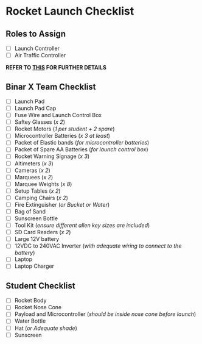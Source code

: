 # Rocket Launch Checklist

## Roles to Assign
- [ ] Launch Controller
- [ ] Air Traffic Controller

**REFER TO [THIS](8.1%20SWPs%20&%20Risk%20Assessments/Rocket%20Launch%20SWP%20-%20Rev%200.docx) FOR FURTHER DETAILS**

## Binar X Team Checklist
- [ ] Launch Pad
- [ ] Launch Pad Cap
- [ ] Fuse Wire and Launch Control Box
- [ ] Saftey Glasses (*x 2*)
- [ ] Rocket Motors (*1 per student + 2 spare*)
- [ ] Microcontroller Batteries (*x 3 at least*)
- [ ] Packet of Elastic bands (*for microcontroller batteries*)
- [ ] Packet of Spare AA Batteries (*for launch control box*) 
- [ ] Rocket Warning Signage (*x 3*)
- [ ] Altimeters (*x 3*)
- [ ] Cameras (*x 2*)
- [ ] Marquees (*x 2*)
- [ ] Marquee Weights (*x 8*)
- [ ] Setup Tables (*x 2*)
- [ ] Camping Chairs (*x 2*)
- [ ] Fire Extinguisher (*or Bucket or Water*)
- [ ] Bag of Sand
- [ ] Sunscreen Bottle
- [ ] Tool Kit (*ensure different allen key sizes are included*)
- [ ] SD Card Readers (*x 2*)
- [ ] Large 12V battery
- [ ] 12VDC to 240VAC Inverter (*with adequate wiring to connect to the battery*)
- [ ] Laptop
- [ ] Laptop Charger

## Student Checklist
- [ ] Rocket Body
- [ ] Rocket Nose Cone
- [ ] Payload and Microcontroller (*should be inside nose cone before launch*)
- [ ] Water Bottle
- [ ] Hat (*or Adequate shade*)
- [ ] Sunscreen